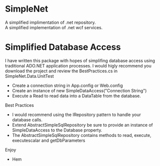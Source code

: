 # SimpleNet
A simplified implimentation of .net repository. <br />
A simplified implementation of .net wcf services. <br />


# Simplified Database Access

I have written this package with hopes of simplifing database access using traditional ADO.NET application processes. I would higly recommend you download the project and review the BestPractices.cs in SimpleNet.Data.UnitTest


* Create a connection string in App.config or Web.config
* Create an instance of new SimpleDataAccess("Connection String")
* Execute a Read to read data into a DataTable from the database.


Best Practices
* I would recommend using the IRepository<T> pattern to handle your database calls.
* Extend AbstractSimpleSqlRepository be sure to provide an instance of SimpleDataAccess to the Database property.
* The AbstractSimpleSqlRepository contains methods to read, execute, executescalar and getDbParameters



Enjoy
- Hem

